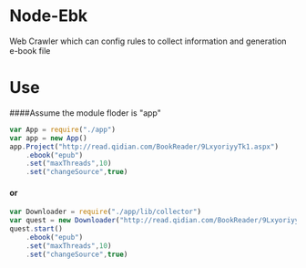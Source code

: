 # Node-Ebk
Web Crawler which can config rules to collect information and generation e-book file
# Use
####Assume the module floder is "app"
```Javascript
var App = require("./app")
var app = new App()
app.Project("http://read.qidian.com/BookReader/9LxyoriyyTk1.aspx")
    .ebook("epub")
    .set("maxThreads",10)
    .set("changeSource",true)

```
#### or
```Javascript
var Downloader = require("./app/lib/collector")
var quest = new Downloader("http://read.qidian.com/BookReader/9LxyoriyyTk1.aspx")
quest.start()
    .ebook("epub")
    .set("maxThreads",10)
    .set("changeSource",true)

```